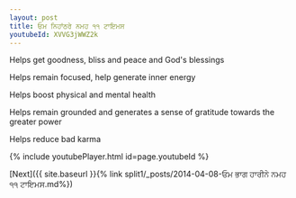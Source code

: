 ```yaml
---
layout: post
title: ਓਮ ਨਿਹਾਂਠਰੇ ਨਮਹ ੧੧ ਟਾਇਮਸ
youtubeId: XVVG3jWWZ2k
---
```

 
 
Helps get goodness, bliss and peace and God's blessings
 
Helps remain focused, help generate inner energy 
 
Helps boost physical and mental health 
 
Helps remain grounded and generates a sense of gratitude towards the greater power 
 
Helps reduce bad karma
 
 
 
 


{% include youtubePlayer.html id=page.youtubeId %}
 
[Next]({{ site.baseurl }}{% link  split1/_posts/2014-04-08-ਓਮ ਭਾਗ ਹਾਰੀਨੇ ਨਮਹ ੧੧ ਟਾਇਮਸ.md%})
 
